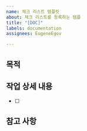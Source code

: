 ```yaml
---
name: 체크 리스트 템플릿
about: 체크 리스트를 등록하는 템플
title: "[DOC]"
labels: documentation
assignees: EugeneEgov

---
```


## 목적
>
## 작업 상세 내용
- [ ]
## 참고 사항
